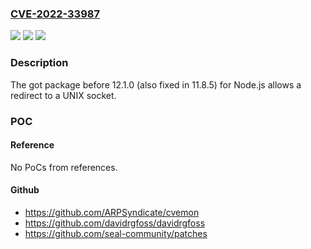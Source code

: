 ### [CVE-2022-33987](https://cve.mitre.org/cgi-bin/cvename.cgi?name=CVE-2022-33987)
![](https://img.shields.io/static/v1?label=Product&message=n%2Fa&color=blue)
![](https://img.shields.io/static/v1?label=Version&message=n%2Fa&color=blue)
![](https://img.shields.io/static/v1?label=Vulnerability&message=n%2Fa&color=brighgreen)

### Description

The got package before 12.1.0 (also fixed in 11.8.5) for Node.js allows a redirect to a UNIX socket.

### POC

#### Reference
No PoCs from references.

#### Github
- https://github.com/ARPSyndicate/cvemon
- https://github.com/davidrgfoss/davidrgfoss
- https://github.com/seal-community/patches

